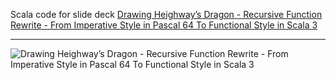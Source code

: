Scala code for slide deck [Drawing Heighway’s Dragon - Recursive Function Rewrite - From Imperative Style in Pascal 64 To Functional Style in Scala 3](https://fpilluminated.com/deck/256)

---

![Drawing Heighway’s Dragon - Recursive Function Rewrite - From Imperative Style in Pascal 64 To Functional Style in Scala 3](s3://fpilluminated/slide-decks/2025-03-02-drawing-heighways-dragon--recursive-function-rewrite--from-imperative-style-in-pascal-64-to-functional-style-in-scala-3/2025-03-02-drawing-heighways-dragon--recursive-function-rewrite--from-imperative-style-in-pascal-64-to-functional-style-in-scala-3-first-slide-large.png)

